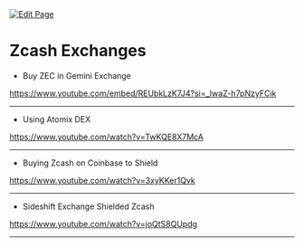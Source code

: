 <a href="https://github.com/zechub/zechub/edit/main/site/tutorials/Exchanges.md" target="_blank">
  <img src="https://img.shields.io/badge/Edit-blue" alt="Edit Page"/>
</a>

# Zcash Exchanges

- Buy ZEC in Gemini Exchange 
 
https://www.youtube.com/embed/REUbkLzK7J4?si=_IwaZ-h7pNzyFCik

___


- Using Atomix DEX

https://www.youtube.com/watch?v=TwKQE8X7McA


___

- Buying Zcash on Coinbase to Shield

https://www.youtube.com/watch?v=3xyKKer1Qvk


___

- Sideshift Exchange Shielded Zcash 

https://www.youtube.com/watch?v=joQtS8QUpdg


____
